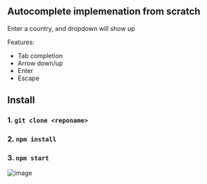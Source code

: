 ## Autocomplete implemenation from scratch
Enter a country, and dropdown will show up

Features:
- Tab completion
- Arrow down/up
- Enter
- Escape

## Install
### 1. `git clone <reponame>`

### 2. `npm install`

### 3. `npm start`

![image](https://github.com/BrandonCorey/autocomplete/assets/93304067/2be83e25-f908-4d87-bef8-d8b7d6e053ba)
